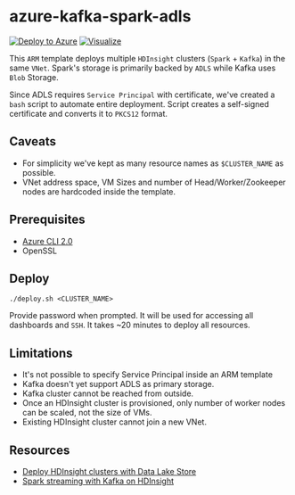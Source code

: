 # azure-kafka-spark-adls
[![Deploy to Azure](http://azuredeploy.net/deploybutton.png)](https://azuredeploy.net/)
[![Visualize](http://armviz.io/visualizebutton.png)](http://armviz.io/#/?load=https%3A%2F%2Fraw.githubusercontent.com%2Fsyedhassaanahmed%2Fazure-kafka-spark-adls%2Fmaster%2Fazuredeploy.json)

This `ARM` template deploys multiple `HDInsight` clusters (`Spark` + `Kafka`) in the same `VNet`. Spark's storage is primarily backed by `ADLS` while Kafka uses `Blob` Storage.

Since ADLS requires `Service Principal` with certificate, we've created a `bash` script to automate entire deployment. Script creates a self-signed certificate and converts it to `PKCS12` format.

## Caveats
- For simplicity we've kept as many resource names as `$CLUSTER_NAME` as possible. 
- VNet address space, VM Sizes and number of Head/Worker/Zookeeper nodes are hardcoded inside the template.

## Prerequisites
- [Azure CLI 2.0](https://docs.microsoft.com/en-us/cli/azure/install-azure-cli?view=azure-cli-latest)
- OpenSSL

## Deploy
```
./deploy.sh <CLUSTER_NAME>
```
Provide password when prompted. It will be used for accessing all dashboards and `SSH`.
It takes ~20 minutes to deploy all resources.

## Limitations
- It's not possible to specify Service Principal inside an ARM template
- Kafka doesn't yet support ADLS as primary storage.
- Kafka cluster cannot be reached from outside.
- Once an HDInsight cluster is provisioned, only number of worker nodes can be scaled, not the size of VMs.
- Existing HDInsight cluster cannot join a new VNet.

## Resources
- [Deploy HDInsight clusters with Data Lake Store](https://github.com/Azure/azure-quickstart-templates/tree/master/201-hdinsight-datalake-store-azure-storage)
- [Spark streaming with Kafka on HDInsight](https://docs.microsoft.com/en-us/azure/hdinsight/hdinsight-apache-spark-with-kafka)